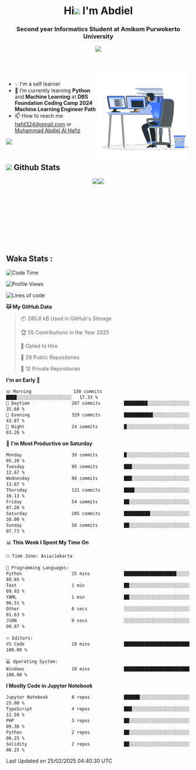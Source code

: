 
<h1 align="center"><b>Hi<img src="https://media.giphy.com/media/hvRJCLFzcasrR4ia7z/giphy.gif" width="35"> I'm Abdiel </b></h1>

<h3 align="center"> Second year Informatics Student at Amikom Purwokerto University </h3>

<div align='center'>
	
![](https://komarev.com/ghpvc/?username=dlzcods&style=for-the-badge)
	
</div>
<br>

<picture> <img align="right" src="https://github.com/0xAbdulKhalid/0xAbdulKhalid/raw/main/assets/mdImages/Right_Side.gif" width = 250px></picture>

<br>

- 💡 I'm a self learner
- 🌱 I’m currently learning **Python** and **Machine Learning** at **DBS Foundation Coding Camp 2024 Machine Learning Engineer Path**
- 📫 How to reach me [hafd324@gmail.com](mailto:hafd324d@gmail.com) or [Muhammad Abdiel Al Hafiz](https://www.linkedin.com/in/muhammad-abdiel-al-hafiz)

<img src="https://user-images.githubusercontent.com/73097560/115834477-dbab4500-a447-11eb-908a-139a6edaec5c.gif"><br><br>

<!-- ## <img src="https://media2.giphy.com/media/QssGEmpkyEOhBCb7e1/giphy.gif?cid=ecf05e47a0n3gi1bfqntqmob8g9aid1oyj2wr3ds3mg700bl&rid=giphy.gif" width ="25"><b> Languages and Tools</b>

![Python](https://img.shields.io/badge/Python%20-FFFFFF.svg?style=for-the-badge&logo=python&logoColor=blue)
![MySQL](https://img.shields.io/badge/MySQL-FFFFFF?style=for-the-badge&logo=mysql&logoColor=blue)
![Laravel](https://img.shields.io/badge/laravel-FFFFFF.svg?style=for-the-badge&logo=laravel&logoColor=blue)
![VS Code](https://img.shields.io/badge/VS%20Code-FFFFFF.svg?style=for-the-badge&logo=visual-studio-code&logoColor=blue)
<br>
![Java](https://img.shields.io/badge/Java-FFFFFF?style=for-the-badge&logo=openjdk&logoColor=blue)
![NetBeans IDE](https://img.shields.io/badge/NetBeans%20IDE-FFFFFF.svg?style=for-the-badge&logo=apache-netbeans-ide&logoColor=blue)
![GitHub](https://img.shields.io/badge/github-FFFFFF.svg?style=for-the-badge&logo=github&logoColor=blue)
<br>
![Markdown](https://img.shields.io/badge/markdown-FFFFFF.svg?style=for-the-badge&logo=markdown&logoColor=blue)

<br>
<br>
<br> -->


## <img src="https://media.giphy.com/media/iY8CRBdQXODJSCERIr/giphy.gif" width="35"><b> Github Stats </b>

<div  style="display: flex; flex-wrap: wrap; justify-content: center;">
   <img height="160em" src="https://github-readme-stats.vercel.app/api?username=dlzcods&show_icons=true&theme=default" />
   <img height="160em" src="https://github-readme-stats.vercel.app/api/top-langs/?username=dlzcods&layout=compact" />
</div>



<br>

## Waka Stats :

<!--START_SECTION:waka-->
![Code Time](http://img.shields.io/badge/Code%20Time-208%20hrs%2035%20mins-blue)

![Profile Views](http://img.shields.io/badge/Profile%20Views-1-blue)

![Lines of code](https://img.shields.io/badge/From%20Hello%20World%20I%27ve%20Written-2.7%20million%20lines%20of%20code-blue)

**🐱 My GitHub Data** 

> 📦 285.6 kB Used in GitHub's Storage 
 > 
> 🏆 55 Contributions in the Year 2025
 > 
> 💼 Opted to Hire
 > 
> 📜 29 Public Repositories 
 > 
> 🔑 12 Private Repositories 
 > 
**I'm an Early 🐤** 

```text
🌞 Morning                130 commits         ████░░░░░░░░░░░░░░░░░░░░░   17.33 % 
🌆 Daytime                267 commits         █████████░░░░░░░░░░░░░░░░   35.60 % 
🌃 Evening                329 commits         ███████████░░░░░░░░░░░░░░   43.87 % 
🌙 Night                  24 commits          █░░░░░░░░░░░░░░░░░░░░░░░░   03.20 % 
```
📅 **I'm Most Productive on Saturday** 

```text
Monday                   39 commits          █░░░░░░░░░░░░░░░░░░░░░░░░   05.20 % 
Tuesday                  95 commits          ███░░░░░░░░░░░░░░░░░░░░░░   12.67 % 
Wednesday                98 commits          ███░░░░░░░░░░░░░░░░░░░░░░   13.07 % 
Thursday                 121 commits         ████░░░░░░░░░░░░░░░░░░░░░   16.13 % 
Friday                   54 commits          ██░░░░░░░░░░░░░░░░░░░░░░░   07.20 % 
Saturday                 285 commits         ██████████░░░░░░░░░░░░░░░   38.00 % 
Sunday                   58 commits          ██░░░░░░░░░░░░░░░░░░░░░░░   07.73 % 
```


📊 **This Week I Spent My Time On** 

```text
🕑︎ Time Zone: Asia/Jakarta

💬 Programming Languages: 
Python                   15 mins             ████████████████████░░░░░   80.65 % 
Text                     1 min               ██░░░░░░░░░░░░░░░░░░░░░░░   09.93 % 
YAML                     1 min               ██░░░░░░░░░░░░░░░░░░░░░░░   06.51 % 
Other                    0 secs              ░░░░░░░░░░░░░░░░░░░░░░░░░   01.63 % 
JSON                     0 secs              ░░░░░░░░░░░░░░░░░░░░░░░░░   00.97 % 

🔥 Editors: 
VS Code                  19 mins             █████████████████████████   100.00 % 

💻 Operating System: 
Windows                  19 mins             █████████████████████████   100.00 % 
```

**I Mostly Code in Jupyter Notebook** 

```text
Jupyter Notebook         8 repos             ██████░░░░░░░░░░░░░░░░░░░   25.00 % 
TypeScript               4 repos             ███░░░░░░░░░░░░░░░░░░░░░░   12.50 % 
PHP                      3 repos             ██░░░░░░░░░░░░░░░░░░░░░░░   09.38 % 
Python                   2 repos             ██░░░░░░░░░░░░░░░░░░░░░░░   06.25 % 
Solidity                 2 repos             ██░░░░░░░░░░░░░░░░░░░░░░░   06.25 % 
```




 Last Updated on 25/02/2025 04:40:30 UTC
<!--END_SECTION:waka-->

<br>
<br>
